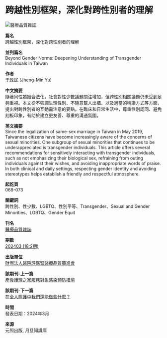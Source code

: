 # 跨越性別框架，深化對跨性別者的理解

![醫療品質雜誌](../File/DC/Journal/515.jpg)

**篇名**  
跨越性別框架，深化對跨性別者的理解  

**並列篇名**  
Beyond Gender Norms: Deepening Understanding of Transgender Individuals in Taiwan  

**作者**  
[于政民 (Jheng-Min Yu)](search_list.aspx?SearchKey=180918&type=AC&show_name=%e4%ba%8e%e6%94%bf%e6%b0%91)  

**中文摘要**  
隨著同性婚姻合法化，社會對性少數議題關注增加，但跨性別相關議題仍未受到足夠重視。本文從不強調生理性別、不隨意幫人出櫃、以及適當的稱讚方式等方面，提出對跨性別者的互動需注意的要點。在臨床和日常生活中，尊重性別認同、避免刻板印象，有助於建立更友善、尊重的溝通氛圍。  

**英文摘要**  
Since the legalization of same-sex marriage in Taiwan in May 2019, Taiwanese citizens have become increasingly aware of the concerns of sexual minorities. One subgroup of sexual minorities that continues to be underappreciated is transgender individuals. This article offers several recommendations for sensitively interacting with transgender individuals, such as not emphasizing their biological sex, refraining from outing individuals against their wishes, and avoiding inappropriate words of praise. In both clinical and daily settings, respecting gender identity and avoiding stereotypes helps establish a friendly and respectful atmosphere.  

**起訖頁**  
068-073  

**關鍵詞**  
跨性別、性少數、LGBTQ、性別平等、Transgender、Sexual and Gender Minorities、LGBTQ、Gender Equit  

**刊名**  
[醫療品質雜誌](journal_list.aspx?no=515)  

**期數**  
[202403 (18:2期)](journal.aspx?no=515&pno=90704)  

**出版單位**  
[財團法人醫院評鑑暨醫療品質策進會](http://www.tjcha.org.tw/FrontStage/magazineorder.aspx)  

**該期刊-上一篇**  
[產後護理之家服務對象感染預防措施](detail.aspx?no=910770)  

**該期刊-下一篇**  
[在全人照護中我們還能做些什麼？](detail.aspx?no=910772)  

**時間**  
發表日期：2024年3月  

**來源**  
元照出版, 月旦知識庫